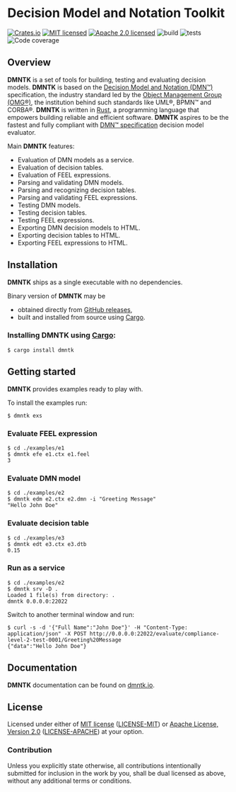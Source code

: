 # Decision Model and Notation Toolkit

[![Crates.io][crates-badge]][crates-url]
[![MIT licensed][mit-badge]][mit-url]
[![Apache 2.0 licensed][apache-badge]][apache-url]
![build][build-badge]
![tests][tests-badge]
![Code coverage][coverage-badge]

[crates-badge]: https://img.shields.io/crates/v/dmntk.svg
[crates-url]: https://crates.io/crates/dmntk
[mit-badge]: https://img.shields.io/badge/License-MIT-blue.svg
[mit-url]: https://github.com/dmntk/dmntk.rs/blob/main/LICENSE-MIT
[apache-badge]: https://img.shields.io/badge/License-Apache%202.0-blue.svg
[apache-url]: https://github.com/dmntk/dmntk.rs/blob/main/LICENSE-APACHE
[build-badge]: https://github.com/dmntk/dmntk.rs/actions/workflows/build.yml/badge.svg
[tests-badge]: https://github.com/dmntk/dmntk.rs/actions/workflows/tests.yml/badge.svg
[coverage-badge]: https://img.shields.io/badge/Coverage-100%25-green.svg

## Overview

**DMNTK** is a set of tools for building, testing and evaluating decision models.
**DMNTK** is based on the [Decision Model and Notation (DMN™)](https://www.omg.org/dmn/) specification,
the industry standard led by the [Object Management Group (OMG®)](https://www.omg.org/),
the institution behind such standards like UML®, BPMN™ and CORBA®.
**DMNTK** is written in [Rust](https://www.rust-lang.org/), a programming language that empowers
building reliable and efficient software.
**DMNTK** aspires to be the fastest and fully compliant with [DMN™ specification](https://www.omg.org/spec/DMN)
decision model evaluator.

Main **DMNTK** features:

- Evaluation of DMN models as a service.
- Evaluation of decision tables.
- Evaluation of FEEL expressions.
- Parsing and validating DMN models.
- Parsing and recognizing decision tables.
- Parsing and validating FEEL expressions.
- Testing DMN models.
- Testing decision tables.
- Testing FEEL expressions.
- Exporting DMN decision models to HTML.
- Exporting decision tables to HTML.
- Exporting FEEL expressions to HTML.

## Installation

**DMNTK** ships as a single executable with no dependencies.

Binary version of **DMNTK** may be
- obtained directly from [GitHub releases](https://github.com/dmntk/dmntk.rs/releases),
- built and installed from source using [Cargo](https://crates.io/crates/dmntk).

### Installing DMNTK using [Cargo](https://crates.io/crates/dmntk):

```shell
$ cargo install dmntk
```

## Getting started

**DMNTK** provides examples ready to play with.

To install the examples run:

```
$ dmntk exs
```

### Evaluate FEEL expression

```text
$ cd ./examples/e1
$ dmntk efe e1.ctx e1.feel
3
```

### Evaluate DMN model

```text
$ cd ./examples/e2
$ dmntk edm e2.ctx e2.dmn -i "Greeting Message"
"Hello John Doe"
```

### Evaluate decision table

```text
$ cd ./examples/e3
$ dmntk edt e3.ctx e3.dtb
0.15
```

### Run as a service

```text
$ cd ./examples/e2
$ dmntk srv -D .
Loaded 1 file(s) from directory: .
dmntk 0.0.0.0:22022
```

Switch to another terminal window and run:

```text
$ curl -s -d '{"Full Name":"John Doe"}' -H "Content-Type: application/json" -X POST http://0.0.0.0:22022/evaluate/compliance-level-2-test-0001/Greeting%20Message
{"data":"Hello John Doe"}
```

## Documentation

**DMNTK** documentation can be found on [dmntk.io](https://dmntk.io).

## License

Licensed under either of
[MIT license](https://opensource.org/licenses/MIT) ([LICENSE-MIT](https://github.com/dmntk/dmntk.rs/blob/main/LICENSE-MIT))
or
[Apache License, Version 2.0](https://www.apache.org/licenses/LICENSE-2.0) ([LICENSE-APACHE](https://github.com/dmntk/dmntk.rs/blob/main/LICENSE-APACHE))
at your option.

### Contribution

Unless you explicitly state otherwise, all contributions intentionally submitted for inclusion
in the work by you, shall be dual licensed as above, without any additional terms or conditions.